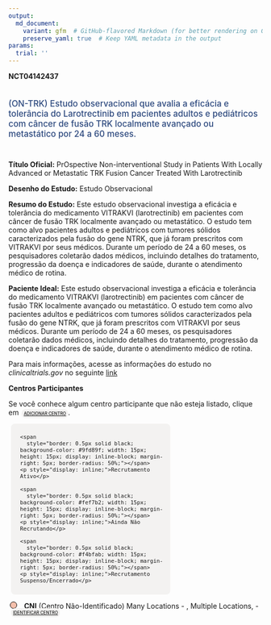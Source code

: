 ```yaml
---
output: 
  md_document:
    variant: gfm  # GitHub-flavored Markdown (for better rendering on GitHub)
    preserve_yaml: true  # Keep YAML metadata in the output
params:
  trial: ''
---
```


**NCT04142437**

<div style="padding: 5px 5px 5px 0px; font-size: 1.20em; font-weight: 500; color: #2E4A7F; text-align: left; margin-bottom: 20px">

(ON-TRK) Estudo observacional que avalia a eficácia e tolerância do
Larotrectinib em pacientes adultos e pediátricos com câncer de fusão TRK
localmente avançado ou metastático por 24 a 60 meses.

</div>

**Título Oficial:** PrOspective Non-interventional Study in Patients
With Locally Advanced or Metastatic TRK Fusion Cancer Treated With
Larotrectinib

**Desenho do Estudo:** Estudo Observacional

**Resumo do Estudo:** Este estudo observacional investiga a eficácia e
tolerância do medicamento VITRAKVI (larotrectinib) em pacientes com
câncer de fusão TRK localmente avançado ou metastático. O estudo tem
como alvo pacientes adultos e pediátricos com tumores sólidos
caracterizados pela fusão do gene NTRK, que já foram prescritos com
VITRAKVI por seus médicos. Durante um período de 24 a 60 meses, os
pesquisadores coletarão dados médicos, incluindo detalhes do tratamento,
progressão da doença e indicadores de saúde, durante o atendimento
médico de rotina.

**Paciente Ideal:** Este estudo observacional investiga a eficácia e
tolerância do medicamento VITRAKVI (larotrectinib) em pacientes com
câncer de fusão TRK localmente avançado ou metastático. O estudo tem
como alvo pacientes adultos e pediátricos com tumores sólidos
caracterizados pela fusão do gene NTRK, que já foram prescritos com
VITRAKVI por seus médicos. Durante um período de 24 a 60 meses, os
pesquisadores coletarão dados médicos, incluindo detalhes do tratamento,
progressão da doença e indicadores de saúde, durante o atendimento
médico de rotina.

Para mais informações, acesse as informações do estudo no
*clinicaltrials.gov* no seguinte
[link](https://clinicaltrials.gov/ct2/show/NCT04142437)

**Centros Participantes**

Se você conhece algum centro participante que não esteja listado, clique
em
<span style="color: #2E4A7F; margin-left: 2px; padding: 4px; background-color: #f3f2f1; border-radius: 8px; font-weight: 500; font-size: 0.6em"><a
href="https://flazar.shinyapps.io/formsapp?study_nct_id=NCT04142437&amp;location_id=N%2FA&amp;location_full_name=N%2FA&amp;form_type=Adicionar%20Centro"
target="_blank">ADICIONAR CENTRO</a></span>.

<div style="margin-bottom: 8px; margin-left: 5px; padding: 8px; max-width: 300px; background-color: #f3f2f1; border-radius: 8px; font-size: 0.9em">

<div style="margin-left: 10px;">

    <span 
      style="border: 0.5px solid black; background-color: #9fd89f; width: 15px; height: 15px; display: inline-block; margin-right: 5px; border-radius: 50%;"></span>
    <p style="display: inline;">Recrutamento Ativo</p>

</div>

<div style="margin-left: 10px;">

    <span 
      style="border: 0.5px solid black; background-color: #fef7b2; width: 15px; height: 15px; display: inline-block; margin-right: 5px; border-radius: 50%;"></span>
    <p style="display: inline;">Ainda Não Recrutando</p>

</div>

<div style="margin-left: 10px;">

    <span 
      style="border: 0.5px solid black; background-color: #f4bfab; width: 15px; height: 15px; display: inline-block; margin-right: 5px; border-radius: 50%;"></span>
    <p style="display: inline;">Recrutamento Suspenso/Encerrado</p>

</div>

</div>

<div style="margin: 3px;">

<span style="border: 0.5px solid black; display: inline-block; width: 12px; height: 12px; border-radius: 50%; margin-right: 10px; padding-bottom: 0px; background-color: #f4bfab;"></span>
<b>CNI</b> (Centro Não-Identificado) Many Locations - , Multiple
Locations, -
<span style="color: #2E4A7F; margin-left: 2px; padding: 4px; background-color: #f3f2f1; border-radius: 8px; font-weight: 500; font-size: 0.6em"><a
href="https://flazar.shinyapps.io/formsapp?study_nct_id=NCT04142437&amp;location_id=MANYLOCATIONSMULTIPLELOCATIONSBRAZIL&amp;location_full_name=%28Centro%20N%C3%A3o-Identificado%29%2C%20Many%20Locations%20%20-%20%2C%20Multiple%20Locations%2C%20%20-%20&amp;form_type=Identificar%20Centro"
target="_blank">IDENTIFICAR CENTRO</a></span>

</div>
